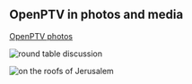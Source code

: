 ## OpenPTV in photos and media

[OpenPTV photos ](https://plus.google.com/photos/101512342198902345717/albums/5893491338114567681 "OpenPTV photos")

![round table discussion](https://lh5.googleusercontent.com/-ZAg9j4j3hqs/UcnjJnI1eyI/AAAAAAAAAC4/1u8-N-JatBc/w716-h537-no/IMG_6551.jpg)


![on the roofs of Jerusalem](http://goo.gl/Le6S1)

